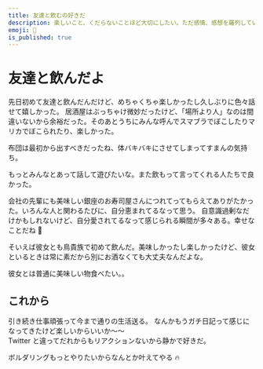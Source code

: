 ```yaml
---
title: 友達と飲むの好きだ
description: 楽しいこと、くだらないことほど大切にしたい。ただ感情、感想を羅列しているだけの日記。
emoji: 🍋
is_published: true
---
```


# 友達と飲んだよ

先日初めて友達と飲んだんだけど、めちゃくちゃ楽しかったし久しぶりに色々話せて嬉しかった。
居酒屋はぶっちゃけ微妙だったけど、「場所より人」なのは間違いないから余裕だった。そのあとうちにみんな呼んでスマブラでぼこしたりマリカでぼこられたり、楽しかった。

布団は最初から出すべきだったね、体バキバキにさせてしまってすまんの気持ち。

もっとみんなとあって話して遊びたいな。また飲もって言ってくれる人たちで良かった。

会社の先輩にも美味しい銀座のお寿司屋さんにつれてってもらえてありがたかった。いろんな人と関わるたびに、自分恵まれてるなって思う。
自意識過剰なだけかもしれないけど、自分愛されてるなって感じられる瞬間が多々ある。幸せなことだね 👏

そいえば彼女とも鳥貴族で初めて飲んだ。美味しかったし楽しかったけど、彼女といるときは常に素だから別にお酒なくても大丈夫なんだよな。

彼女とは普通に美味しい物食べたい。。

## これから

引き続き仕事頑張って今まで通りの生活送る。
なんかもうガチ日記って感じになってきたけど楽しいからいいか〜〜  
Twitter と違ってだれからもリアクションないから静かで好きだ。

ボルダリングもっとやりたいからなんとか叶えてやる 🔥
